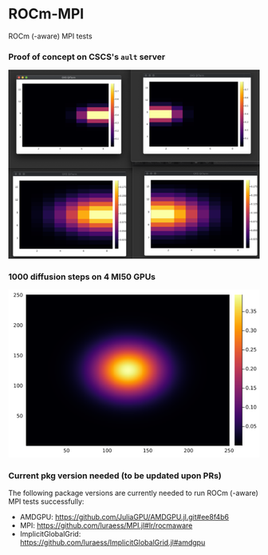 # ROCm-MPI
ROCm (-aware) MPI tests

### Proof of concept on CSCS's `ault` server

<img src="docs/poc_rocmaware.png" alt="rocm-aware mpi" width="600">

### 1000 diffusion steps on 4 MI50 GPUs

<img src="docs/Temp_4_252_252.png" alt="rocm-aware mpi" width="600">

### Current pkg version needed (to be updated upon PRs)

The following package versions are currently needed to run ROCm (-aware) MPI tests successfully:
- AMDGPU: https://github.com/JuliaGPU/AMDGPU.jl.git#ee8f4b6
- MPI: https://github.com/luraess/MPI.jl#lr/rocmaware
- ImplicitGlobalGrid: https://github.com/luraess/ImplicitGlobalGrid.jl#amdgpu
